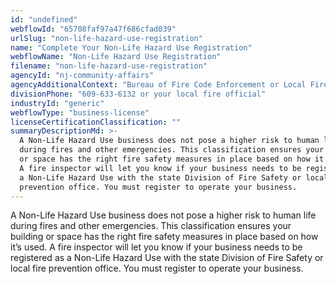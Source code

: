 ```yaml
---
id: "undefined"
webflowId: "65708faf97a47f686cfad039"
urlSlug: "non-life-hazard-use-registration"
name: "Complete Your Non-Life Hazard Use Registration"
webflowName: "Non-Life Hazard Use Registration"
filename: "non-life-hazard-use-registration"
agencyId: "nj-community-affairs"
agencyAdditionalContext: "Bureau of Fire Code Enforcement or Local Fire Official"
divisionPhone: "609-633-6132 or your local fire official"
industryId: "generic"
webflowType: "business-license"
licenseCertificationClassification: ""
summaryDescriptionMd: >-
  A Non-Life Hazard Use business does not pose a higher risk to human life
  during fires and other emergencies. This classification ensures your building
  or space has the right fire safety measures in place based on how it’s used.
  A fire inspector will let you know if your business needs to be registered as
  a Non-Life Hazard Use with the state Division of Fire Safety or local fire
  prevention office. You must register to operate your business.
---
```


A Non-Life Hazard Use business does not pose a higher risk to human life during
fires and other emergencies. This classification ensures your building or space
has the right fire safety measures in place based on how it’s used. A fire
inspector will let you know if your business needs to be registered as a
Non-Life Hazard Use with the state Division of Fire Safety or local fire
prevention office. You must register to operate your business.
